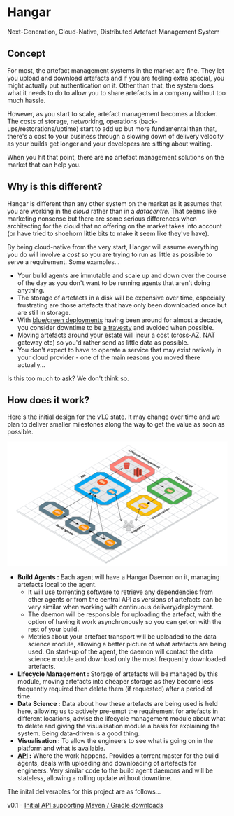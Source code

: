 # Hangar
Next-Generation, Cloud-Native, Distributed Artefact Management System

## Concept
For most, the artefact management systems in the market are fine. They let you upload and download artefacts and if you are feeling extra special, you might actually put authentication on it. Other than that, the system does what it needs to do to allow you to share artefacts in a company without too much hassle.

However, as you start to scale, artefact management becomes a blocker. The costs of storage, networking, operations (back-ups/restorations/uptime) start to add up but more fundamental than that, there's a cost to your business through a slowing down of delivery velocity as your builds get longer and your developers are sitting about waiting. 

When you hit that point, there are **no** artefact management solutions on the market that can help you. 

## Why is this different?
Hangar is different than any other system on the market as it assumes that you are working in the *cloud* rather than in a *datacentre*. That seems like marketing nonsense but there are some serious differences when architecting for the cloud that no offering on the market takes into account (or have tried to shoehorn little bits to make it seem like they've have). 

By being cloud-native from the very start, Hangar will assume everything you do will involve a *cost* so you are trying to run as little as possible to serve a requirement. Some examples...

- Your build agents are immutable and scale up and down over the course of the day as you don't want to be running agents that aren't doing anything.
- The storage of artefacts in a disk will be expensive over time, especially frustrating are those artefacts that have only been downloaded once but are still in storage.
- With [blue/green deployments](https://martinfowler.com/bliki/BlueGreenDeployment.html) having been around for almost a decade, you consider downtime to be [a travesty](https://www.merriam-webster.com/dictionary/travesty) and avoided when possible.
- Moving artefacts around your estate will incur a cost (cross-AZ, NAT gateway etc) so you'd rather send as little data as possible.
- You don't expect to have to operate a service that may exist natively in your cloud provider - one of the main reasons you moved there actually...

Is this too much to ask? We don't think so. 

## How does it work?
Here's the initial design for the v1.0 state. It may change over time and we plan to deliver smaller milestones along the way to get the value as soon as possible. 

![Hangar Diagram](./images/hangar.png)

* **Build Agents :** Each agent will have a Hangar Daemon on it, managing artefacts local to the agent. 
   * It will use torrenting software to retrieve any dependencies from other agents or from the central API as versions of artefacts can be very similar when working with continuous delivery/deployment. 
   * The daemon will be responsible for uploading the artefact, with the option of having it work asynchronously so you can get on with the rest of your build. 
   * Metrics about your artefact transport will be uploaded to the data science module, allowing a better picture of what artefacts are being used. On start-up of the agent, the daemon will contact the data science module and download only the most frequently downloaded artefacts. 
* **Lifecycle Management :** Storage of artefacts will be managed by this module, moving artefacts into cheaper storage as they become less frequently required then delete them (if requested) after a period of time.
* **Data Science :** Data about how these artefacts are being used is held here, allowing us to actively pre-empt the requirement for artefacts in different locations, advise the lifecycle management module about what to delete and giving the visualisation module a basis for explaining the system. Being data-driven is a good thing.
* **Visualisation :** To allow the engineers to see what is going on in the platform and what is available. 
* **[API](https://github.com/specialedge/hangar-api) :** Where the work happens. Provides a torrent master for the build agents, deals with uploading and downloading of artefacts for engineers. Very similar code to the build agent daemons and will be stateless, allowing a rolling update without downtime. 

The inital deliverables for this project are as follows...

v0.1 - [Initial API supporting Maven / Gradle downloads](https://github.com/orgs/specialedge/projects/1)







